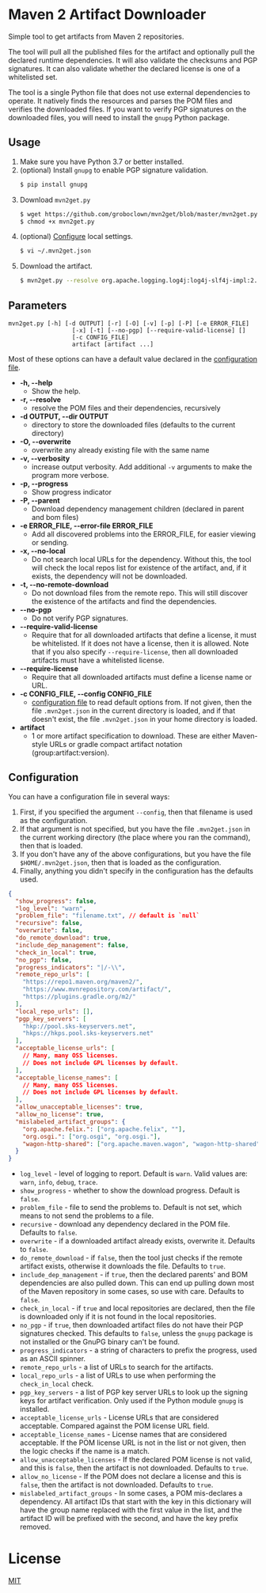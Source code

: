 # Maven 2 Artifact Downloader

Simple tool to get artifacts from Maven 2 repositories.

The tool will pull all the published files for the artifact and optionally pull the declared runtime dependencies.  It will also validate the checksums and PGP signatures.  It can also validate whether the declared license is one of a whitelisted set.

The tool is a single Python file that does not use external dependencies to operate.  It natively finds the resources and parses the POM files and verifies the downloaded files.  If you want to verify PGP signatures on the downloaded files, you will need to install the `gnupg` Python package.


## Usage

1. Make sure you have Python 3.7 or better installed.
1. (optional) Install `gnupg` to enable PGP signature validation.
    ```bash
    $ pip install gnupg
    ```
1. Download `mvn2get.py`
    ```bash
    $ wget https://github.com/groboclown/mvn2get/blob/master/mvn2get.py
    $ chmod +x mvn2get.py
    ```
1. (optional) [Configure](#configuration) local settings.
    ```bash
    $ vi ~/.mvn2get.json
    ```
1. Download the artifact.
    ```bash
   $ mvn2get.py --resolve org.apache.logging.log4j:log4j-slf4j-impl:2.12.1
    ```


## Parameters

```
mvn2get.py [-h] [-d OUTPUT] [-r] [-O] [-v] [-p] [-P] [-e ERROR_FILE]
                  [-x] [-t] [--no-pgp] [--require-valid-license] []
                  [-c CONFIG_FILE]
                  artifact [artifact ...]
```

Most of these options can have a default value declared in the [configuration file](#configuration).

* **-h, --help**
    * Show the help.
* **-r, --resolve**
    * resolve the POM files and their dependencies, recursively
* **-d OUTPUT, --dir OUTPUT**
    * directory to store the downloaded files (defaults to the current directory)
* **-O, --overwrite**
    * overwrite any already existing file with the same name
* **-v, --verbosity**
    * increase output verbosity.  Add additional `-v` arguments to make the program more verbose.
* **-p, --progress**
    * Show progress indicator
* **-P, --parent**
    * Download dependency management children (declared in parent and bom files)
* **-e ERROR_FILE, --error-file ERROR_FILE**
    * Add all discovered problems into the ERROR_FILE, for easier viewing or sending.
* **-x, --no-local**
    * Do not search local URLs for the dependency.  Without this, the tool will check the local repos list for existence of the artifact, and, if it exists, the dependency will not be downloaded.
* **-t, --no-remote-download**
    * Do not download files from the remote repo.  This will still discover the existence of the artifacts and find the dependencies.
* **--no-pgp**
    * Do not verify PGP signatures.
* **--require-valid-license**
    * Require that for all downloaded artifacts that define a license, it must be whitelisted.  If it does not have a license, then it is allowed.  Note that if you also specify `--require-license`, then all downloaded artifacts must have a whitelisted license.
* **--require-license**
    * Require that all downloaded artifacts must define a license name or URL.
* **-c CONFIG_FILE, --config CONFIG_FILE**
    * [configuration file](#configuration) to read default options from.  If not given, then the file `.mvn2get.json` in the current directory is loaded, and if that doesn't exist, the file `.mvn2get.json` in your home directory is loaded.
* **artifact**
    * 1 or more artifact specification to download.  These are either Maven-style URLs or gradle compact artifact notation (group:artifact:version).


## Configuration

You can have a configuration file in several ways:

1. First, if you specified the argument `--config`, then that filename is used as the configuration.
1. If that argument is not specified, but you have the file `.mvn2get.json` in the current working directory (the place where you ran the command), then that is loaded.
1. If you don't have any of the above configurations, but you have the file `$HOME/.mvn2get.json`, then that is loaded as the configuration.
1. Finally, anything you didn't specify in the configuration has the defaults used.


```json
{
  "show_progress": false,
  "log_level": "warn",
  "problem_file": "filename.txt", // default is `null`
  "recursive": false,
  "overwrite": false,
  "do_remote_download": true,
  "include_dep_management": false,
  "check_in_local": true,
  "no_pgp": false,
  "progress_indicators": "|/-\\",
  "remote_repo_urls": [
    "https://repo1.maven.org/maven2/",
    "https://www.mvnrepository.com/artifact/",
    "https://plugins.gradle.org/m2/"
  ],
  "local_repo_urls": [],
  "pgp_key_servers": [
    "hkp://pool.sks-keyservers.net",
    "hkps://hkps.pool.sks-keyservers.net"  
  ],
  "acceptable_license_urls": [
    // Many, many OSS licenses.
    // Does not include GPL licenses by default.
  ],
  "acceptable_license_names": [
    // Many, many OSS licenses.
    // Does not include GPL licenses by default.
  ],
  "allow_unacceptable_licenses": true,
  "allow_no_license": true,
  "mislabeled_artifact_groups": {
    "org.apache.felix.": ["org.apache.felix", ""],
    "org.osgi.": ["org.osgi", "org.osgi."],
    "wagon-http-shared": ["org.apache.maven.wagon", "wagon-http-shared"]
  }
}
```

* `log_level` - level of logging to report.  Default is `warn`.  Valid values are: `warn`, `info`, `debug`, `trace`.
* `show_progress` - whether to show the download progress.  Default is `false`.
* `problem_file` - file to send the problems to.  Default is not set, which means to not send the problems to a file.
* `recursive` - download any dependency declared in the POM file.  Defaults to `false`.
* `overwrite` - if a downloaded artifact already exists, overwrite it.  Defaults to `false`.
* `do_remote_download` - if `false`, then the tool just checks if the remote artifact exists, otherwise it downloads the file.  Defaults to `true`.
* `include_dep_management` - if `true`, then the declared parents' and BOM dependencies are also pulled down.  This can end up pulling down most of the Maven repository in some cases, so use with care.  Defaults to `false`.
* `check_in_local` - if `true` and local repositories are declared, then the file is downloaded only if it is not found in the local repositories.
* `no_pgp` - if `true`, then downloaded artifact files do not have their PGP signatures checked.  This defaults to `false`, unless the `gnupg` package is not installed or the GnuPG binary can't be found.
* `progress_indicators` - a string of characters to prefix the progress, used as an ASCII spinner.
* `remote_repo_urls` - a list of URLs to search for the artifacts.
* `local_repo_urls` - a list of URLs to use when performing the `check_in_local` check.
* `pgp_key_servers` - a list of PGP key server URLs to look up the signing keys for artifact verification.  Only used if the Python module `gnupg` is installed.
* `acceptable_license_urls` - License URLs that are considered acceptable.  Compared against the POM license URL field.
* `acceptable_license_names` - License names that are considered acceptable.  If the POM license URL is not in the list or not given, then the logic checks if the name is a match.
* `allow_unacceptable_licenses` - If the declared POM license is not valid, and this is `false`, then the artifact is not downloaded.  Defaults to `true`.
* `allow_no_license` - If the POM does not declare a license and this is `false`, then the artifact is not downloaded.  Defaults to `true`.
* `mislabeled_artifact_groups` - In some cases, a POM mis-declares a dependency.  All artifact IDs that start with the key in this dictionary will have the group name replaced with the first value in the list, and the artifact ID will be prefixed with the second, and have the key prefix removed.


# License

[MIT](LICENSE)
